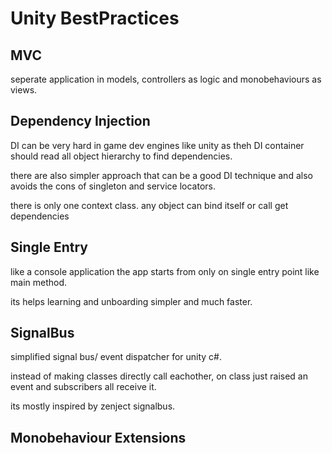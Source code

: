 # Unity BestPractices

## MVC

seperate application in models, controllers as logic and monobehaviours as views. 

## Dependency Injection

DI can be very hard in game dev engines like unity as theh DI container should read all object 
hierarchy to find dependencies.

there are also simpler approach that can be a good DI technique and also avoids the cons of 
singleton and service locators. 

there is only one context class. any object can bind itself or call get dependencies



## Single Entry

like a console application the app starts from only on single entry point like main method.

its helps learning and unboarding simpler and much faster. 


## SignalBus

simplified signal bus/ event dispatcher for unity c#.

instead of making classes directly call eachother, on class just raised an event and subscribers all receive it.

its mostly inspired by zenject signalbus. 

## Monobehaviour Extensions

